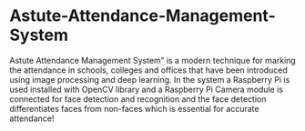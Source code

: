 # Astute-Attendance-Management-System
Astute Attendance Management System” is a modern technique for marking the attendance in schools, colleges and offices that have been introduced using image processing and deep learning. In the system a Raspberry Pi is used installed with OpenCV library and a Raspberry Pi Camera module is connected for face detection and recognition and the face detection differentiates faces from non-faces which is essential for accurate attendance!
